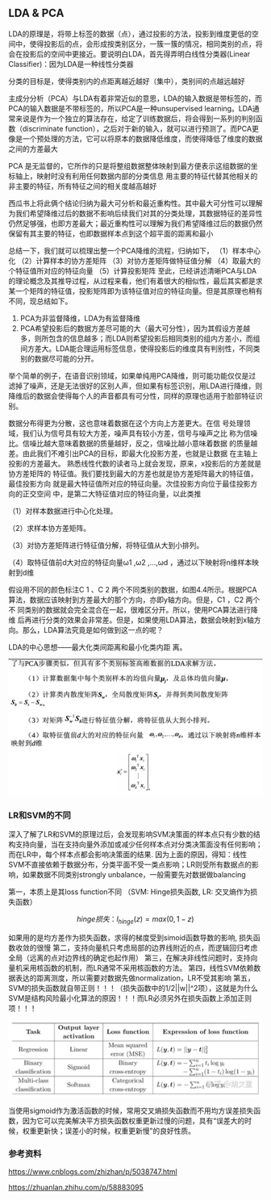 ## LDA & PCA

LDA的原理是，将带上标签的数据（点），通过投影的方法，投影到维度更低的空间中，使得投影后的点，会形成按类别区分，一簇一簇的情况，相同类别的点，将会在投影后的空间中更接近。要说明白LDA，首先得弄明白线性分类器(Linear Classifier)：因为LDA是一种线性分类器

分类的目标是，使得类别内的点距离越近越好（集中），类别间的点越远越好



主成分分析（PCA）与LDA有着非常近似的意思，LDA的输入数据是带标签的，而PCA的输入数据是不带标签的，所以PCA是一种unsupervised learning。LDA通常来说是作为一个独立的算法存在，给定了训练数据后，将会得到一系列的判别函数（discriminate function），之后对于新的输入，就可以进行预测了。而PCA更像是一个预处理的方法，它可以将原本的数据降低维度，而使得降低了维度的数据之间的方差最大

PCA 是无监督的，它所作的只是将整组数据整体映射到最方便表示这组数据的坐标轴上，映射时没有利用任何数据内部的分类信息 用主要的特征代替其他相关的非主要的特征，所有特征之间的相关度越高越好

西瓜书上将此俩个结论归纳为最大可分析和最近重构性。其中最大可分性可以理解为我们希望降维过后的数据不影响后续我们对其的分类处理，其数据特征的差异性仍然足够强，也即方差最大；最近重构性可以理解为我们希望降维过后的数据仍然保留有其主要的特征，也即数据样本点到这个超平面的距离和最小

总结一下，我们就可以梳理出整一个PCA降维的流程，归纳如下，
 （1）样本中心化
 （2）计算样本的协方差矩阵
 （3）对协方差矩阵做特征值分解
 （4）取最大的  个特征值所对应的特征向量
 （5）计算投影矩阵
至此，已经讲述清晰PCA与LDA的理论概念及其推导过程，从过程来看，他们有着很大的相似性，最后其实都是求某一个矩阵的特征值，投影矩阵即为该特征值对应的特征向量。但是其原理也稍有不同，现总结如下。

1. PCA为非监督降维，LDA为有监督降维
2. PCA希望投影后的数据方差尽可能的大（最大可分性），因为其假设方差越多，则所包含的信息越多；而LDA则希望投影后相同类别的组内方差小，而组间方差大。LDA能合理运用标签信息，使得投影后的维度具有判别性，不同类别的数据尽可能的分开。

举个简单的例子，在语音识别领域，如果单纯用PCA降维，则可能功能仅仅是过滤掉了噪声，还是无法很好的区别人声，但如果有标签识别，用LDA进行降维，则降维后的数据会使得每个人的声音都具有可分性，同样的原理也适用于脸部特征识别。


数据分布得更为分散，这也意味着数据在这个方向上方差更大。在信 号处理领域，我们认为信号具有较大方差，噪声具有较小方差，信号与噪声之比 称为信噪比。信噪比越大意味着数据的质量越好，反之，信噪比越小意味着数据 的质量越差。由此我们不难引出PCA的目标，即最大化投影方差，也就是让数据 在主轴上投影的方差最大。
熟悉线性代数的读者马上就会发现，原来，x投影后的方差就是协方差矩阵的 特征值。我们要找到最大的方差也就是协方差矩阵最大的特征值，最佳投影方向 就是最大特征值所对应的特征向量。次佳投影方向位于最佳投影方向的正交空间 中，是第二大特征值对应的特征向量，以此类推

（1）对样本数据进行中心化处理。

（2）求样本协方差矩阵。

（3）对协方差矩阵进行特征值分解，将特征值从大到小排列。

（4）取特征值前d大对应的特征向量ω1 ,ω2 ,...,ωd ，通过以下映射将n维样本映 射到d维





假设用不同的颜色标注C 1 、C 2 两个不同类别的数据，如图4.4所示。根据PCA 算法，数据应该映射到方差最大的那个方向，亦即y轴方向。但是，C1 ，C2 两个不 同类别的数据就会完全混合在一起，很难区分开。所以，使用PCA算法进行降维 后再进行分类的效果会非常差。但是，如果使用LDA算法，数据会映射到x轴方 向。那么，LDA算法究竟是如何做到这一点的呢？

LDA的中心思想——最大化类间距离和最小化类内距 离。

![lda](../Images/machinelearning/lda.png)



###  LR和SVM的不同 

深入了解了LR和SVM的原理过后，会发现影响SVM决策面的样本点只有少数的结构支持向量，当在支持向量外添加或减少任何样本点对分类决策面没有任何影响；而在LR中，每个样本点都会影响决策面的结果. 因为上面的原因，得知：线性SVM不直接依赖于数据分布，分类平面不受一类点影响；LR则受所有数据点的影响，如果数据不同类别strongly unbalance，一般需要先对数据做balancing

第一，本质上是其loss function不同 （SVM: Hinge损失函数, LR: 交叉熵作为损失函数）

$$hinge 损失：l_{hinge}(z)=max(0, 1-z)$$

如果用的是均方差作为损失函数，求得的梯度受到simoid函数导数的影响, 损失函数收敛的很慢
第二，支持向量机只考虑局部的边界线附近的点，而逻辑回归考虑全局（远离的点对边界线的确定也起作用）
第三，在解决非线性问题时，支持向量机采用核函数的机制，而LR通常不采用核函数的方法。
第四，线性SVM依赖数据表达的距离测度，所以需要对数据先做normalization，LR不受其影响
第五，SVM的损失函数就自带正则！！！（损失函数中的1/2||w||^2项），这就是为什么SVM是结构风险最小化算法的原因！！！而LR必须另外在损失函数上添加正则项！！！

![lda](../Images/machinelearning/loss.png)

当使用sigmoid作为激活函数的时候，常用交叉熵损失函数而不用均方误差损失函数，因为它可以完美解决平方损失函数权重更新过慢的问题，具有“误差大的时候，权重更新快；误差小的时候，权重更新慢”的良好性质。

###  参考资料

https://www.cnblogs.com/zhizhan/p/5038747.html

https://zhuanlan.zhihu.com/p/58883095